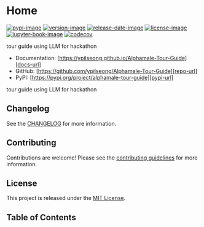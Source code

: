# Home

[![pypi-image]][pypi-url]
[![version-image]][release-url]
[![release-date-image]][release-url]
[![license-image]][license-url]
[![jupyter-book-image]][docs-url]
[![codecov][codecov-image]][codecov-url]

<!-- Links: -->
[hyperfast python template]: https://github.com/entelecheia/hyperfast-python-template

[codecov-image]: https://codecov.io/gh/ypilseong/Alphamale-Tour-Guide/branch/main/graph/badge.svg?token=[REPLACE_ME]
[codecov-url]: https://codecov.io/gh/ypilseong/Alphamale-Tour-Guide
[pypi-image]: https://img.shields.io/pypi/v/alphamale-tour-guide
[license-image]: https://img.shields.io/github/license/ypilseong/Alphamale-Tour-Guide
[license-url]: https://github.com/ypilseong/Alphamale-Tour-Guide/blob/main/LICENSE
[version-image]: https://img.shields.io/github/v/release/ypilseong/Alphamale-Tour-Guide?sort=semver
[release-date-image]: https://img.shields.io/github/release-date/ypilseong/Alphamale-Tour-Guide
[release-url]: https://github.com/ypilseong/Alphamale-Tour-Guide/releases
[jupyter-book-image]: https://jupyterbook.org/en/stable/_images/badge.svg

[repo-url]: https://github.com/ypilseong/Alphamale-Tour-Guide
[pypi-url]: https://pypi.org/project/alphamale-tour-guide
[docs-url]: https://ypilseong.github.io/Alphamale-Tour-Guide
[changelog]: https://github.com/ypilseong/Alphamale-Tour-Guide/blob/main/CHANGELOG.md
[contributing guidelines]: https://github.com/ypilseong/Alphamale-Tour-Guide/blob/main/CONTRIBUTING.md
<!-- Links: -->

tour guide using LLM for hackathon

- Documentation: [https://ypilseong.github.io/Alphamale-Tour-Guide][docs-url]
- GitHub: [https://github.com/ypilseong/Alphamale-Tour-Guide][repo-url]
- PyPI: [https://pypi.org/project/alphamale-tour-guide][pypi-url]

tour guide using LLM for hackathon

## Changelog

See the [CHANGELOG] for more information.

## Contributing

Contributions are welcome! Please see the [contributing guidelines] for more information.

## License

This project is released under the [MIT License][license-url].

## Table of Contents

```{tableofcontents}
```
